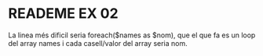 # READEME EX 02

La linea més dificil seria foreach($names as $nom), que el que fa es un loop del array names i cada casell/valor del array seria nom.